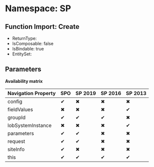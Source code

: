 # Namespace: SP

## Function Import: Create

- ReturnType: 
- IsComposable: false
- IsBindable: true
- EntitySet: 

## Parameters

**Availability matrix**

Navigation Property | SPO | SP 2019 | SP 2016 | SP 2013
----------|-----|---------|---------|--------
config | ✔ | ✖ | ✖ | ✖
fieldValues | ✖ | ✖ | ✖ | ✔
groupId | ✔ | ✔ | ✔ | ✖
lobSystemInstance | ✖ | ✖ | ✖ | ✔
parameters | ✔ | ✔ | ✖ | ✖
request | ✔ | ✔ | ✖ | ✖
siteInfo | ✔ | ✖ | ✖ | ✖
this | ✔ | ✔ | ✔ | ✔
